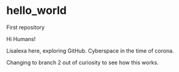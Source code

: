 # hello_world
First repository

Hi Humans!

Lisalexa here, exploring GitHub.
Cyberspace in the time of corona.

Changing to branch 2 out of curiosity to see how this works.
